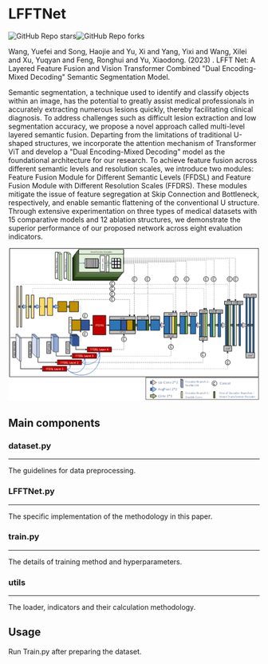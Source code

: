 # LFFTNet

![GitHub Repo stars](https://img.shields.io/github/stars/YF-W/LFFTNet)![GitHub Repo forks](https://img.shields.io/github/forks/YF-W/LFFTNet)

Wang, Yuefei and Song, Haojie and Yu, Xi and Yang, Yixi and Wang, Xilei and Xu, Yuqyan and Feng, Ronghui and Yu, Xiaodong. (2023) . LFFT Net: A Layered Feature Fusion and Vision Transformer Combined "Dual Encoding-Mixed Decoding" Semantic Segmentation Model.

Semantic segmentation, a technique used to identify and classify objects within an image, has the potential to greatly assist medical professionals in accurately extracting numerous lesions quickly, thereby facilitating clinical diagnosis. To address challenges such as difficult lesion extraction and low segmentation accuracy, we propose a novel approach called multi-level layered semantic fusion. Departing from the limitations of traditional U-shaped structures, we incorporate the attention mechanism of Transformer ViT and develop a "Dual Encoding-Mixed Decoding" model as the foundational architecture for our research. To achieve feature fusion across different semantic levels and resolution scales, we introduce two modules: Feature Fusion Module for Different Semantic Levels (FFDSL) and Feature Fusion Module with Different Resolution Scales (FFDRS). These modules mitigate the issue of feature segregation at Skip Connection and Bottleneck, respectively, and enable semantic flattening of the conventional U structure. Through extensive experimentation on three types of medical datasets with 15 comparative models and 12 ablation structures, we demonstrate the superior performance of our proposed network across eight evaluation indicators.

![structure.png](structure.png)

## Main components

### dataset.py

------

The guidelines for data preprocessing.

### LFFTNet.py

------

The specific implementation of the methodology in this paper.

### train.py

------

The details of training method and hyperparameters.

### utils

------

The loader, indicators and their calculation methodology.

## Usage

Run Train.py after preparing the dataset.

